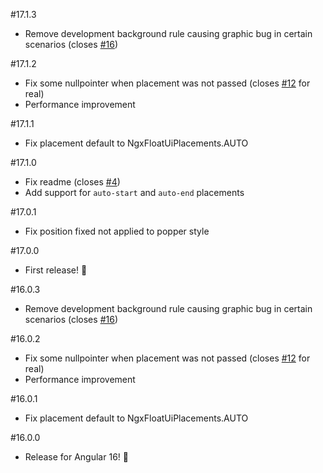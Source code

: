 #17.1.3
* Remove development background rule causing graphic bug in certain scenarios (closes [#16](https://github.com/tonysamperi/ngx-float-ui/issues/16))

#17.1.2
* Fix some nullpointer when placement was not passed (closes [#12](https://github.com/tonysamperi/ngx-float-ui/issues/12) for real)
* Performance improvement

#17.1.1
* Fix placement default to NgxFloatUiPlacements.AUTO

#17.1.0
* Fix readme (closes [#4](https://github.com/tonysamperi/ngx-float-ui/issues/4))
* Add support for `auto-start` and `auto-end` placements

#17.0.1
* Fix position fixed not applied to popper style

#17.0.0
* First release! 🎉

#16.0.3
* Remove development background rule causing graphic bug in certain scenarios (closes [#16](https://github.com/tonysamperi/ngx-float-ui/issues/16))

#16.0.2
* Fix some nullpointer when placement was not passed (closes [#12](https://github.com/tonysamperi/ngx-float-ui/issues/12) for real)
* Performance improvement

#16.0.1
* Fix placement default to NgxFloatUiPlacements.AUTO

#16.0.0
* Release for Angular 16! 🎉
